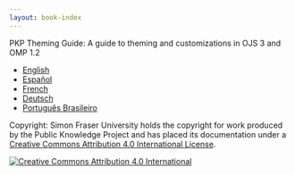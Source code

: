 ```yaml
---
layout: book-index
---
```

PKP Theming Guide: A guide to theming and customizations in OJS 3 and OMP 1.2

* [English](en/)
* [Español](es/)
* [French](fr/)
* [Deutsch](de/)
* [Português Brasileiro](//pt-br)

Copyright: Simon Fraser University holds the copyright for work produced by the Public Knowledge Project and has placed its documentation under a [Creative Commons Attribution 4.0 International License](http://creativecommons.org/licenses/by/4.0/).

[![](https://i.creativecommons.org/l/by/4.0/88x31.png "Creative Commons Attribution 4.0 International")](http://creativecommons.org/licenses/by/4.0/)
